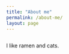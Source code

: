 ```yaml
---
title: "About me"
permalink: /about-me/
layout: page
---
```


<div style="display: flex; align-items: center; gap: 20px;">

  <div>
    <p>I like ramen and cats.</p>
  </div>
</div>